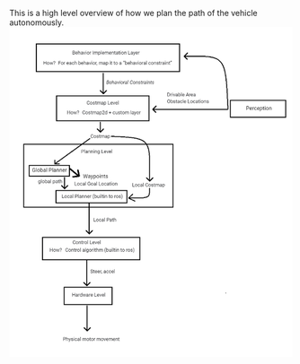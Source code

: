 This is a high level overview of how we plan the path of the vehicle autonomously. 
![Flowchart](Images/PlanningFlow.png?raw=true "Title")
